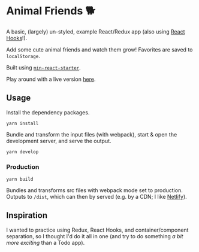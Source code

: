 # Animal Friends 🐕
A basic, (largely) un-styled, example React/Redux app (also using [React Hooks](https://reactjs.org/docs/hooks-intro.html)!).

Add some cute animal friends and watch them grow! Favorites are saved to `localStorage`.

Built using [`min-react-starter`](https://github.com/j-d-b/min-react-starter).

Play around with a live version [here](http://animal-friends.surge.sh/).

## Usage
Install the dependency packages.
```
yarn install
```

Bundle and transform the input files (with webpack), start & open the development server, and serve the output.
```
yarn develop
```

### Production
```
yarn build
```
Bundles and transforms src files with webpack mode set to production. Outputs to `/dist`, which can then by served (e.g. by a CDN; I like [Netlify](https://www.netlify.com/)).

## Inspiration
I wanted to practice using Redux, React Hooks, and container/component separation, so I thought I'd do it all in one (and try to do something *a bit more exciting* than a Todo app).
